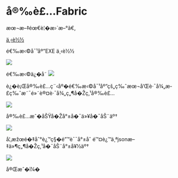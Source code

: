 # å®‰è£…Fabric

æœ¬æ–‡éœ€è¦�æ›´æ–°ã€‚

[ä¸‹è½½](https://fabricmc.net/use/)

é€‰æ‹©å¯¹åº”EXE ä¸‹è½½

![](../images/zh_cn_install_1.jpg)

é€‰æ‹©ä¿�å­˜ ![](../images/zh_cn_install_2.jpg)

è¿�è¡Œå®‰è£…ç¨‹åº�é€‰æ‹©å¯¹åº”çš„ç‰ˆæœ¬å’Œè·¯å¾„æ­£ç‰ˆæ˜¯é»˜è®¤è·¯å¾„ç„¶å�Žç‚¹å®‰è£…

![](../images/zh_cn_install_3.jpg)

å®‰è£…æˆ�åŠŸå�Žå°±å�¯ä»¥å�¯åŠ¨äº†

![](../images/zh_cn_install_4.jpg)

å¦‚æžœé�‡åˆ°è¿™ç§�é”™è¯¯å°±åˆ é™¤è¿™ä¸ªjsonæ–‡ä»¶ç„¶å�Žç‚¹å�¯åŠ¨å°±å¥½äº†

![](../images/zh_cn_install_5.jpg)

å®Œæˆ�ï¼�
